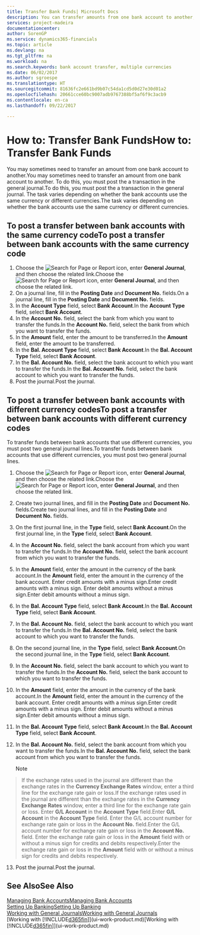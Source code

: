 ```yaml
---
title: Transfer Bank Funds| Microsoft Docs
description: You can transfer amounts from one bank account to another, including different currencies, by posting the transaction in the general journal.
services: project-madeira
documentationcenter: 
author: SorenGP
ms.service: dynamics365-financials
ms.topic: article
ms.devlang: na
ms.tgt_pltfrm: na
ms.workload: na
ms.search.keywords: bank account transfer, multiple currencies
ms.date: 06/02/2017
ms.author: sgroespe
ms.translationtype: HT
ms.sourcegitcommit: 81636fc2e661bd9b07c54da1cd5d0d27e30d01a2
ms.openlocfilehash: 20661cce60bc9007adb9767388bf5af6f9c3acb9
ms.contentlocale: en-ca
ms.lasthandoff: 09/22/2017

---
```

# <a name="how-to-transfer-bank-funds"></a><span data-ttu-id="536ad-103">How to: Transfer Bank Funds</span><span class="sxs-lookup"><span data-stu-id="536ad-103">How to: Transfer Bank Funds</span></span>
<span data-ttu-id="536ad-104">You may sometimes need to transfer an amount from one bank account to another.</span><span class="sxs-lookup"><span data-stu-id="536ad-104">You may sometimes need to transfer an amount from one bank account to another.</span></span> <span data-ttu-id="536ad-105">To do this, you must post the a transaction in the general journal.</span><span class="sxs-lookup"><span data-stu-id="536ad-105">To do this, you must post the a transaction in the general journal.</span></span> <span data-ttu-id="536ad-106">The task varies depending on whether the bank accounts use the same currency or different currencies.</span><span class="sxs-lookup"><span data-stu-id="536ad-106">The task varies depending on whether the bank accounts use the same currency or different currencies.</span></span>

## <a name="to-post-a-transfer-between-bank-accounts-with-the-same-currency-code"></a><span data-ttu-id="536ad-107">To post a transfer between bank accounts with the same currency code</span><span class="sxs-lookup"><span data-stu-id="536ad-107">To post a transfer between bank accounts with the same currency code</span></span>
1. <span data-ttu-id="536ad-108">Choose the ![Search for Page or Report](media/ui-search/search_small.png "Search for Page or Report icon") icon, enter **General Journal**, and then choose the related link.</span><span class="sxs-lookup"><span data-stu-id="536ad-108">Choose the ![Search for Page or Report](media/ui-search/search_small.png "Search for Page or Report icon") icon, enter **General Journal**, and then choose the related link.</span></span>
2. <span data-ttu-id="536ad-109">On a journal line, fill in the **Posting Date** and **Document No.** fields.</span><span class="sxs-lookup"><span data-stu-id="536ad-109">On a journal line, fill in the **Posting Date** and **Document No.** fields.</span></span>
3. <span data-ttu-id="536ad-110">In the **Account Type** field, select **Bank Account**.</span><span class="sxs-lookup"><span data-stu-id="536ad-110">In the **Account Type** field, select **Bank Account**.</span></span>
4. <span data-ttu-id="536ad-111">In the **Account No.** field, select the bank from which you want to transfer the funds.</span><span class="sxs-lookup"><span data-stu-id="536ad-111">In the **Account No.** field, select the bank from which you want to transfer the funds.</span></span>
5. <span data-ttu-id="536ad-112">In the **Amount** field, enter the amount to be transferred.</span><span class="sxs-lookup"><span data-stu-id="536ad-112">In the **Amount** field, enter the amount to be transferred.</span></span>
6. <span data-ttu-id="536ad-113">In the **Bal. Account Type** field, select **Bank Account**.</span><span class="sxs-lookup"><span data-stu-id="536ad-113">In the **Bal. Account Type** field, select **Bank Account**.</span></span>
7. <span data-ttu-id="536ad-114">In the **Bal. Account No.** field, select the bank account to which you want to transfer the funds.</span><span class="sxs-lookup"><span data-stu-id="536ad-114">In the **Bal. Account No.** field, select the bank account to which you want to transfer the funds.</span></span>
8. <span data-ttu-id="536ad-115">Post the journal.</span><span class="sxs-lookup"><span data-stu-id="536ad-115">Post the journal.</span></span>

## <a name="to-post-a-transfer-between-bank-accounts-with-different-currency-codes"></a><span data-ttu-id="536ad-116">To post a transfer between bank accounts with different currency codes</span><span class="sxs-lookup"><span data-stu-id="536ad-116">To post a transfer between bank accounts with different currency codes</span></span>
<span data-ttu-id="536ad-117">To transfer funds between bank accounts that use different currencies, you must post two general journal lines.</span><span class="sxs-lookup"><span data-stu-id="536ad-117">To transfer funds between bank accounts that use different currencies, you must post two general journal lines.</span></span>

1. <span data-ttu-id="536ad-118">Choose the ![Search for Page or Report](media/ui-search/search_small.png "Search for Page or Report icon") icon, enter **General Journal**, and then choose the related link.</span><span class="sxs-lookup"><span data-stu-id="536ad-118">Choose the ![Search for Page or Report](media/ui-search/search_small.png "Search for Page or Report icon") icon, enter **General Journal**, and then choose the related link.</span></span>
2. <span data-ttu-id="536ad-119">Create two journal lines, and fill in the **Posting Date** and **Document No.** fields.</span><span class="sxs-lookup"><span data-stu-id="536ad-119">Create two journal lines, and fill in the **Posting Date** and **Document No.** fields.</span></span>
3. <span data-ttu-id="536ad-120">On the first journal line, in the **Type** field, select **Bank Account**.</span><span class="sxs-lookup"><span data-stu-id="536ad-120">On the first journal line, in the **Type** field, select **Bank Account**.</span></span>
4. <span data-ttu-id="536ad-121">In the **Account No.** field, select the bank account from which you want to transfer the funds.</span><span class="sxs-lookup"><span data-stu-id="536ad-121">In the **Account No.** field, select the bank account from which you want to transfer the funds.</span></span>
5. <span data-ttu-id="536ad-122">In the **Amount** field, enter the amount in the currency of the bank account.</span><span class="sxs-lookup"><span data-stu-id="536ad-122">In the **Amount** field, enter the amount in the currency of the bank account.</span></span> <span data-ttu-id="536ad-123">Enter credit amounts with a minus sign.</span><span class="sxs-lookup"><span data-stu-id="536ad-123">Enter credit amounts with a minus sign.</span></span> <span data-ttu-id="536ad-124">Enter debit amounts without a minus sign.</span><span class="sxs-lookup"><span data-stu-id="536ad-124">Enter debit amounts without a minus sign.</span></span>
6. <span data-ttu-id="536ad-125">In the **Bal. Account Type** field, select **Bank Account**.</span><span class="sxs-lookup"><span data-stu-id="536ad-125">In the **Bal. Account Type** field, select **Bank Account**.</span></span>
7. <span data-ttu-id="536ad-126">In the **Bal. Account No.** field, select the bank account to which you want to transfer the funds.</span><span class="sxs-lookup"><span data-stu-id="536ad-126">In the **Bal. Account No.** field, select the bank account to which you want to transfer the funds.</span></span>
8. <span data-ttu-id="536ad-127">On the second journal line, in the **Type** field, select **Bank Account**.</span><span class="sxs-lookup"><span data-stu-id="536ad-127">On the second journal line, in the **Type** field, select **Bank Account**.</span></span>
9. <span data-ttu-id="536ad-128">In the **Account No.** field, select the bank account to which you want to transfer the funds.</span><span class="sxs-lookup"><span data-stu-id="536ad-128">In the **Account No.** field, select the bank account to which you want to transfer the funds.</span></span>
10. <span data-ttu-id="536ad-129">In the **Amount** field, enter the amount in the currency of the bank account.</span><span class="sxs-lookup"><span data-stu-id="536ad-129">In the **Amount** field, enter the amount in the currency of the bank account.</span></span> <span data-ttu-id="536ad-130">Enter credit amounts with a minus sign.</span><span class="sxs-lookup"><span data-stu-id="536ad-130">Enter credit amounts with a minus sign.</span></span> <span data-ttu-id="536ad-131">Enter debit amounts without a minus sign.</span><span class="sxs-lookup"><span data-stu-id="536ad-131">Enter debit amounts without a minus sign.</span></span>
11. <span data-ttu-id="536ad-132">In the **Bal. Account Type** field, select **Bank Account**.</span><span class="sxs-lookup"><span data-stu-id="536ad-132">In the **Bal. Account Type** field, select **Bank Account**.</span></span>  
12. <span data-ttu-id="536ad-133">In the **Bal. Account No.** field, select the bank account from which you want to transfer the funds.</span><span class="sxs-lookup"><span data-stu-id="536ad-133">In the **Bal. Account No.** field, select the bank account from which you want to transfer the funds.</span></span>

    > [!NOTE]  
>   <span data-ttu-id="536ad-134">If the exchange rates used in the journal are different than the exchange rates in the **Currency Exchange Rates** window, enter a third line for the exchange rate gain or loss.</span><span class="sxs-lookup"><span data-stu-id="536ad-134">If the exchange rates used in the journal are different than the exchange rates in the **Currency Exchange Rates** window, enter a third line for the exchange rate gain or loss.</span></span> <span data-ttu-id="536ad-135">Enter **G/L Account** in the **Account Type** field.</span><span class="sxs-lookup"><span data-stu-id="536ad-135">Enter **G/L Account** in the **Account Type** field.</span></span> <span data-ttu-id="536ad-136">Enter the G/L account number for exchange rate gain or loss in the **Account No.** field.</span><span class="sxs-lookup"><span data-stu-id="536ad-136">Enter the G/L account number for exchange rate gain or loss in the **Account No.** field.</span></span> <span data-ttu-id="536ad-137">Enter the exchange rate gain or loss in the **Amount** field with or without a minus sign for credits and debits respectively.</span><span class="sxs-lookup"><span data-stu-id="536ad-137">Enter the exchange rate gain or loss in the **Amount** field with or without a minus sign for credits and debits respectively.</span></span>
13. <span data-ttu-id="536ad-138">Post the journal.</span><span class="sxs-lookup"><span data-stu-id="536ad-138">Post the journal.</span></span>

## <a name="see-also"></a><span data-ttu-id="536ad-139">See Also</span><span class="sxs-lookup"><span data-stu-id="536ad-139">See Also</span></span>
[<span data-ttu-id="536ad-140">Managing Bank Accounts</span><span class="sxs-lookup"><span data-stu-id="536ad-140">Managing Bank Accounts</span></span>](bank-manage-bank-accounts.md)  
[<span data-ttu-id="536ad-141">Setting Up Banking</span><span class="sxs-lookup"><span data-stu-id="536ad-141">Setting Up Banking</span></span>](bank-setup-banking.md)  
[<span data-ttu-id="536ad-142">Working with General Journals</span><span class="sxs-lookup"><span data-stu-id="536ad-142">Working with General Journals</span></span>](ui-work-general-journals.md)  
<span data-ttu-id="536ad-143">[Working with [!INCLUDE[d365fin](includes/d365fin_md.md)]](ui-work-product.md)</span><span class="sxs-lookup"><span data-stu-id="536ad-143">[Working with [!INCLUDE[d365fin](includes/d365fin_md.md)]](ui-work-product.md)</span></span>

